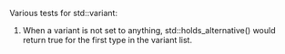 Various tests for std::variant:
1) When a variant is not set to anything, std::holds_alternative() would return true for the first type in the variant list.  

